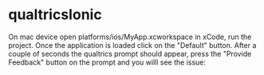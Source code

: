 # qualtricsIonic

On mac device open platforms/ios/MyApp.xcworkspace in xCode, run the project. Once the application is loaded click on the "Default" button. After a couple of seconds the qualtrics prompt should appear, press the "Provide Feedback" button on the prompt and you willl see the issue:
